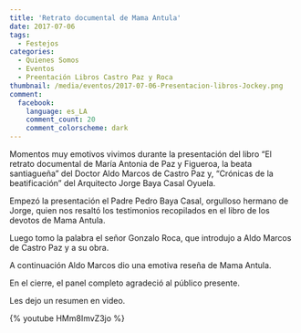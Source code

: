 ```yaml
---
title: 'Retrato documental de Mama Antula'
date: 2017-07-06
tags:
  - Festejos
categories:
  - Quienes Somos
  - Eventos
  - Preentación Libros Castro Paz y Roca
thumbnail: /media/eventos/2017-07-06-Presentacion-libros-Jockey.png
comment:
  facebook:
    language: es_LA
    comment_count: 20
    comment_colorscheme: dark  
---
```

Momentos muy emotivos vivimos durante la presentación del libro “El retrato documental de María Antonia de Paz y Figueroa, la beata santiagueña” del Doctor Aldo Marcos de Castro Paz y, “Crónicas de la beatificación” del Arquitecto Jorge Baya Casal Oyuela.
<!-- more -->

Empezó la presentación el Padre Pedro Baya Casal, orgulloso hermano de Jorge, quien nos resaltó los testimonios recopilados en el libro de los devotos de Mama Antula.

Luego tomo la palabra el señor Gonzalo Roca, que introdujo a Aldo Marcos de Castro Paz y a su obra.

A continuación Aldo Marcos dio una emotiva reseña de Mama Antula.

En el cierre, el panel completo agradeció al público presente.

Les dejo un resumen en video.

{% youtube HMm8ImvZ3jo %}
